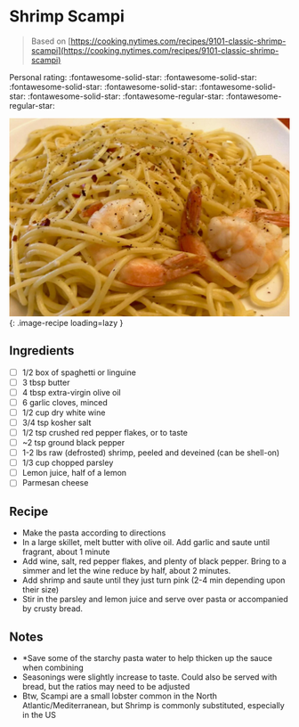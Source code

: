 <!-- Needs Manual Review -->

# Shrimp Scampi

> Based on [https://cooking.nytimes.com/recipes/9101-classic-shrimp-scampi](https://cooking.nytimes.com/recipes/9101-classic-shrimp-scampi)

<!-- rating=3; (User can specify rating on scale of 1-5) -->
<!-- AUTO-UserRating -->
Personal rating: :fontawesome-solid-star: :fontawesome-solid-star: :fontawesome-solid-star: :fontawesome-solid-star: :fontawesome-solid-star: :fontawesome-solid-star: :fontawesome-regular-star: :fontawesome-regular-star:
<!-- /AUTO-UserRating -->

<!-- name_image=shrimp_scampi.jpeg; (User can specify image name) -->
<!-- AUTO-Image -->
![shrimp_scampi.jpeg](./shrimp_scampi.jpeg){: .image-recipe loading=lazy }
<!-- /AUTO-Image -->

## Ingredients

* [ ] 1/2 box of spaghetti or linguine
* [ ] 3 tbsp butter
* [ ] 4 tbsp extra-virgin olive oil
* [ ] 6 garlic cloves, minced
* [ ] 1/2 cup dry white wine
* [ ] 3/4 tsp kosher salt
* [ ] 1/2 tsp crushed red pepper flakes, or to taste
* [ ] ~2 tsp ground black pepper
* [ ] 1-2 lbs raw (defrosted) shrimp, peeled and deveined (can be shell-on)
* [ ] 1/3 cup chopped parsley
* [ ] Lemon juice, half of a lemon
* [ ] Parmesan cheese

## Recipe

* Make the pasta according to directions
* In a large skillet, melt butter with olive oil. Add garlic and saute until fragrant, about 1 minute
* Add wine, salt, red pepper flakes, and plenty of black pepper. Bring to a simmer and let the wine reduce by half, about 2 minutes.
* Add shrimp and saute until they just turn pink (2-4 min depending upon their size)
* Stir in the parsley and lemon juice and serve over pasta or accompanied by crusty bread.

## Notes

* *Save some of the starchy pasta water to help thicken up the sauce when combining
* Seasonings were slightly increase to taste. Could also be served with bread, but the ratios may need to be adjusted
* Btw, Scampi are a small lobster common in the North Atlantic/Mediterranean, but Shrimp is commonly substituted, especially in the US
